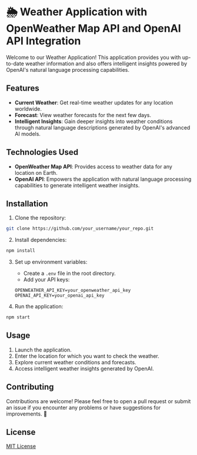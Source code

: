 # 🌦️ Weather Application with OpenWeather Map API and OpenAI API Integration

Welcome to our Weather Application! This application provides you with up-to-date weather information and also offers intelligent insights powered by OpenAI's natural language processing capabilities.

## Features

- **Current Weather**: Get real-time weather updates for any location worldwide.
- **Forecast**: View weather forecasts for the next few days.
- **Intelligent Insights**: Gain deeper insights into weather conditions through natural language descriptions generated by OpenAI's advanced AI models.

## Technologies Used

- **OpenWeather Map API**: Provides access to weather data for any location on Earth.
- **OpenAI API**: Empowers the application with natural language processing capabilities to generate intelligent weather insights.

## Installation

1. Clone the repository:

```bash
git clone https://github.com/your_username/your_repo.git
```

2. Install dependencies:

```bash
npm install
```

3. Set up environment variables:

   - Create a `.env` file in the root directory.
   - Add your API keys:

   ```plaintext
   OPENWEATHER_API_KEY=your_openweather_api_key
   OPENAI_API_KEY=your_openai_api_key
   ```

4. Run the application:

```bash
npm start
```

## Usage

1. Launch the application.
2. Enter the location for which you want to check the weather.
3. Explore current weather conditions and forecasts.
4. Access intelligent weather insights generated by OpenAI.

## Contributing

Contributions are welcome! Please feel free to open a pull request or submit an issue if you encounter any problems or have suggestions for improvements. 🚀

## License

[MIT License](LICENSE)
